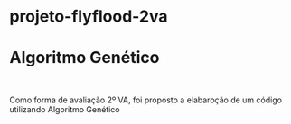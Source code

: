 # projeto-flyflood-2va

<h1> Algoritmo Genético </h1>
<br>
<p> Como forma de avaliação 2º VA, foi proposto a elabaroção de um código utilizando Algoritmo Genético</P>
